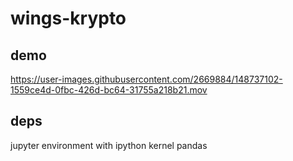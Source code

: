 # wings-krypto

## demo
https://user-images.githubusercontent.com/2669884/148737102-1559ce4d-0fbc-426d-bc64-31755a218b21.mov

## deps
jupyter environment with ipython kernel
pandas
